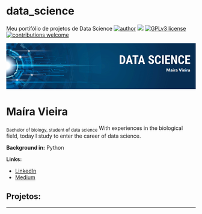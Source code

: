 # data_science
Meu portifólio de projetos de Data Science
[![author](https://img.shields.io/badge/author-carlosfab-red.svg)](https://www.linkedin.com/in/carlosfab) [![](https://img.shields.io/badge/python-3.7+-blue.svg)](https://www.python.org/downloads/release/python-365/) [![GPLv3 license](https://img.shields.io/badge/License-GPLv3-blue.svg)](http://perso.crans.org/besson/LICENSE.html) [![contributions welcome](https://img.shields.io/badge/contributions-welcome-brightgreen.svg?style=flat)](https://github.com/carlosfab/data_science/issues)

<p align="center">
  <img src="banner.png" >
</p>

# Maíra Vieira
<sub>Bachelor of biology, student of data science</sub>
With experiences in the biological field, today I study to enter the career of data science.

**Background in:** Python

**Links:**
* [LinkedIn](https://www.linkedin.com/in/mairavieirads/)
* [Medium](https://medium.com/@mairavieiraal)


## Projetos:

---
